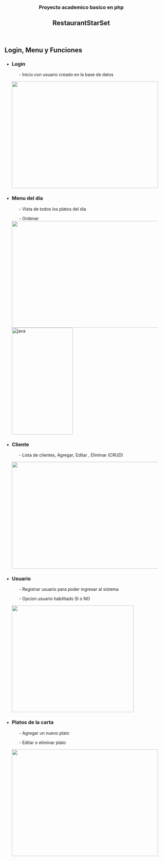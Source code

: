 
<h3 align="center"> Proyecto academico basico en php </h3>
<h2 align="center">RestaurantStarSet</h2>


<br>
  <h2>Login, Menu y Funciones</h2>
  

<ul>
<li><h3>Login</h3></li>
<ol>- Inicio con usuario creado en la base de datos </ol> 

<img aling="center" width="480" height="350"
src="https://i.postimg.cc/W1vN1C88/2022-08-27-21h16-43.png" />

</ul>

  

<ul>
<li><h3>Menu del dia</h3></li>
<ol>- Vista de todos los platos del dia </ol> 
<ol>- Ordenar </ol> 

<a href="https://www.svgrepo.com/show/303388/java-4-logo.svg" target="_blank" rel="noreferrer"> 
<img aling="center" width="700" height="350"src="https://i.postimg.cc/J7Pv0fh5/2022-08-27-20h55-55.png" />
<img src="https://i.postimg.cc/7YzMSJk9/2022-08-27-21h01-01.png" alt="java" width="200" height="350"/>
</a>
</ul>


  
<ul>
<li><h3>Cliente</h3></li>
<ol>- Lista de clientes, Agregar, Editar , Eliminar (CRUD)  </ol> 


<img aling="center" width="700" height="350"
src="https://i.postimg.cc/L5y29hJc/2022-08-27-19h57-27.png" />

</ul>

<ul>
<li><h3>Usuario</h3></li>
<ol>- Registrar usuario para poder ingresar al sistema </ol> 
<ol>- Opcion usuario habilitado SI o NO </ol> 

<img aling="center" width="400" height="350"
src="https://i.postimg.cc/8zh4gJXc/2022-08-27-21h05-58.png" />

</ul>

<ul>
<li><h3>Platos de la carta</h3></li>
<ol>- Agregar un nuevo plato </ol> 
<ol>- Editar o eliminar plato</ol> 

<img aling="center" width="480" height="350"
src="https://i.postimg.cc/N0xwF0Ff/2022-08-27-21h13-33.png" />

</ul>




